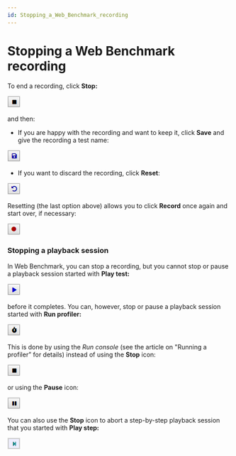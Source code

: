 ```yaml
---
id: Stopping_a_Web_Benchmark_recording
---
```


# Stopping a Web Benchmark recording

To end a recording, click **Stop:** 

![](./assets/06e687ab-0c9d-40ad-a209-8e4abf0aaf6e.png)

and then:

- If you are happy with the recording and want to keep it, click **Save** and give the recording a test name:

![](./assets/29167360-30d2-4220-b9be-abfa6cc410a3.png)

- If you want to discard the recording, click **Reset**:

![](./assets/d37b1925-de90-425e-b52f-eb3efdd7b491.png)

Resetting (the last option above) allows you to click **Record** once again and start over, if necessary:

![](./assets/ad491715-2332-4f92-9499-25ca919ab328.png)

### Stopping a playback session

In Web Benchmark, you can stop a recording, but you cannot stop or pause a playback session started with **Play test:**

![](./assets/d03c617c-3989-4cf4-b777-c7d4cd396e96.png)

before it completes. You can, however, stop or pause a playback session started with **Run profiler:**

![](./assets/83f614a6-ebe0-4840-9c24-832d907337b8.png)

This is done by using the *Run console* (see the article on "Running a profiler” for details) instead of using the **Stop** icon:

![](./assets/981b6f31-485b-41ef-b858-9f4126a2f556.png)

or using the **Pause** icon:

![](./assets/d03d098b-e1be-4d47-9469-393c736a169a.png)

You can also use the **Stop** icon to abort a step-by-step playback session that you started with **Play step:**

![](./assets/7ffee0fc-3445-4369-bfc8-1e40fbb5459f.png)

 